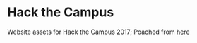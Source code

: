 # Hack the Campus
Website assets for Hack the Campus 2017;
Poached from [here](https://github.com/thien/durhack)
